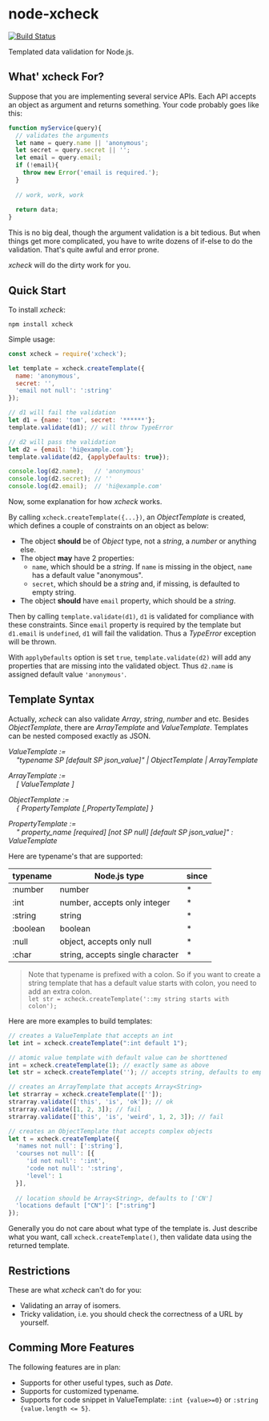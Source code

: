 # node-xcheck

[![Build Status](https://travis-ci.org/amooj/node-xcheck.svg?branch=master)](https://travis-ci.org/amooj/node-xcheck)

Templated data validation for Node.js.

## What' xcheck For?
Suppose that you are implementing several service APIs. Each API accepts an object as argument and returns something. Your code probably goes like this:
```js
function myService(query){
  // validates the arguments
  let name = query.name || 'anonymous';
  let secret = query.secret || '';
  let email = query.email;
  if (!email){
    throw new Error('email is required.');
  }
  
  // work, work, work
  
  return data;
}
```
This is no big deal, though the argument validation is a bit tedious. 
But when things get more complicated, you have to write dozens of if-else to do the validation. That's quite awful and error prone.

_xcheck_ will do the dirty work for you.

## Quick Start
To install _xcheck_:
```shell
npm install xcheck
```

Simple usage:
```js
const xcheck = require('xcheck');

let template = xcheck.createTemplate({
  name: 'anonymous',
  secret: '',
  'email not null': ':string'
});

// d1 will fail the validation
let d1 = {name: 'tom', secret: '******'};
template.validate(d1); // will throw TypeError

// d2 will pass the validation
let d2 = {email: 'hi@example.com'};
template.validate(d2, {applyDefaults: true});

console.log(d2.name);   // 'anonymous'
console.log(d2.secret); // ''
console.log(d2.email);  // 'hi@example.com'
```

Now, some explanation for how _xcheck_ works. 

By calling `xcheck.createTemplate({...})`, an _ObjectTemplate_ is created, which defines a couple of constraints on an object as below:

- The object **should** be of _Object_ type, not a _string_, a _number_ or anything else.
- The object **may** have 2 properties:
    - `name`, which should be a _string_. If `name` is missing in the object, `name` has a default value "anonymous".
    - `secret`, which should be a _string_ and, if missing, is defaulted to empty string.
- The object **should** have `email` property, which should be a _string_.

Then by calling `template.validate(d1)`, `d1` is validated for compliance with these constraints. Since `email` property is required by the template but `d1.email` is `undefined`, `d1` will fail the validation. Thus a _TypeError_ exception will be thrown. 

With `applyDefaults` option is set `true`, `template.validate(d2)` will add any properties that are missing into the validated object. Thus `d2.name` is assigned default value `'anonymous'`.

## Template Syntax
Actually, _xcheck_ can also validate _Array_, _string_, _number_ and etc. Besides _ObjectTemplate_, there are _ArrayTemplate_ and _ValueTemplate_. Templates can be nested composed exactly as JSON.

_ValueTemplate :=<br/>
&nbsp;&nbsp;&nbsp;&nbsp;"typename SP \[default SP json_value\]" | ObjectTemplate | ArrayTemplate_

_ArrayTemplate :=<br/>
&nbsp;&nbsp;&nbsp;&nbsp;\[ ValueTemplate \]_

_ObjectTemplate :=<br/>
&nbsp;&nbsp;&nbsp;&nbsp;{ PropertyTemplate \[,PropertyTemplate\] }_

_PropertyTemplate :=<br/>
&nbsp;&nbsp;&nbsp;&nbsp;" property_name \[required\] \[not SP null\] \[default SP json_value\]" : ValueTemplate_

Here are typename's that are supported:

| typename | Node.js type | since |
| ---- | ---- | ---- |
| :number | number | * |
| :int | number, accepts only integer | * | 
| :string | string | * |
| :boolean | boolean | * |
| :null | object, accepts only null | * | 
| :char | string, accepts single character | * |

> Note that typename is prefixed with a colon. So if you want to create a string template that has a default value starts with colon, you need to add an extra colon.<br/>
> `let str = xcheck.createTemplate('::my string starts with colon');`

Here are more examples to build templates:

```js
// creates a ValueTemplate that accepts an int
let int = xcheck.createTemplate(":int default 1");

// atomic value template with default value can be shorttened
int = xcheck.createTemplate(1); // exactly same as above
let str = xcheck.createTemplate(''); // accepts string, defaults to empty string

// creates an ArrayTemplate that accepts Array<String>
let strarray = xcheck.createTemplate(['']);
strarray.validate(['this', 'is', 'ok']); // ok
strarray.validate([1, 2, 3]); // fail
strarray.validate(['this', 'is', 'weird', 1, 2, 3]); // fail

// creates an ObjectTemplate that accepts complex objects
let t = xcheck.createTemplate({
  'names not null': [':string'],
  'courses not null': [{
     'id not null': ':int',
     'code not null': ':string',
     'level': 1
  }],
  
  // location should be Array<String>, defaults to ['CN']
  'locations default ["CN"]': [":string"]
});
```

Generally you do not care about what type of the template is. Just describe what you want, call `xcheck.createTemplate()`, then validate data using the returned template.

## Restrictions
These are what _xcheck_ can't do for you:

* Validating an array of isomers.
* Tricky validation, i.e. you should check the correctness of a URL by yourself. 

## Comming More Features
The following features are in plan:

* Supports for other useful types, such as _Date_.
* Supports for customized typename.
* Supports for code snippet in ValueTemplate: `:int {value>=0}` or `:string {value.length <= 5}`.
